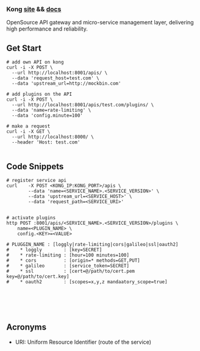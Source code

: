 ### Kong [site](https://getkong.org/) && [docs](https://getkong.org/docs/) 
  OpenSource API gateway and micro-service management layer, 
  delivering high performance and reliability.
  



## Get Start
 
```
# add own API on kong
curl -i -X POST \
  --url http://localhost:8001/apis/ \
  --data 'request_host=test.com' \
  --data 'upstream_url=http://mockbin.com'

# add plugins on the API
curl -i -X POST \
  --url http://localhost:8001/apis/test.com/plugins/ \
  --data 'name=rate-limiting' \
  --data 'config.minute=100'

# make a request
curl -i -X GET \
  --url http://localhost:8000/ \
  --header 'Host: test.com'  


```

## Code Snippets

```
# register service api
curl    -X POST <KONG_IP:KONG_PORT>/apis \
        --data 'name=<SERVICE_NAME>.<SERVICE_VERSION>' \
        --data 'upstream_url=<SERVICE_HOST>' \
        --data 'request_path=<SERVICE_URI>'


# activate plugins
http POST :8001/apis/<SERVICE_NAME>.<SERVICE_VERSION>/plugins \
    name=<PLUGIN_NAME> \
    config.<KEY>=<VALUE> 

# PLUGGIN_NAME : [loggly|rate-limiting|cors|galileo|ssl|oauth2]
#    * loggly        : [key=SECRET]
#    * rate-limiting : [hour=100 minutes=100]
#    * cors          : [origin=* methods=GET,PUT] 
#    * galileo       : [service_token=SECRET]
#    * ssl           : [cert=@/path/to/cert.pem key=@/path/to/cert.key]
#    * oauth2        : [scopes=x,y,z mandaatory_scope=true]
    
    
    
    


```


## Acronyms

* URI: Uniform Resource Identifier (route of the service)
